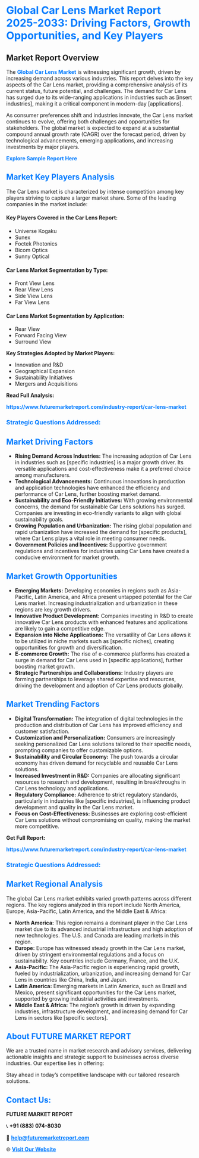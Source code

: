 <h1 style="color: #007BFF;">Global Car Lens Market Report 2025-2033: Driving Factors, Growth Opportunities, and Key Players</h1>

<section id="overview">
<h2>Market Report Overview</h2>
<p>The <a href="https://www.futuremarketreport.com/industry-report/car-lens-market" style="color: #007BFF; text-decoration: none;"><strong>Global Car Lens Market</strong></a> is witnessing significant growth, driven by increasing demand across various industries. This report delves into the key aspects of the Car Lens market, providing a comprehensive analysis of its current status, future potential, and challenges. The demand for Car Lens has surged due to its wide-ranging applications in industries such as [insert industries], making it a critical component in modern-day [applications].</p>
<p>As consumer preferences shift and industries innovate, the Car Lens market continues to evolve, offering both challenges and opportunities for stakeholders. The global market is expected to expand at a substantial compound annual growth rate (CAGR) over the forecast period, driven by technological advancements, emerging applications, and increasing investments by major players.</p>
</section>

<section id="overview">
<p><a href="https://www.futuremarketreport.com/request-sample/reportId=83082" style="color: #007BFF; text-decoration: none;"><strong>Explore Sample Report Here</strong></a></p>
</section>

<section id="key-players">
<h2 style="color: #007BFF;">Market Key Players Analysis</h2>
<p>The Car Lens market is characterized by intense competition among key players striving to capture a larger market share. Some of the leading companies in the market include:</p>
<h4>Key Players Covered in the Car Lens Report:</h4>
<ul><li>Universe Kogaku</li><li>Sunex</li><li>Foctek Photonics</li><li>Bicom Optics</li><li>Sunny Optical</li></ul>
<h4>Car Lens Market Segmentation by Type:</h4>
<ul><li>Front View Lens</li><li>Rear View Lens</li><li>Side View Lens</li><li>Far View Lens</li></ul>

<h4>Car Lens Market Segmentation by Application:</h4>
<ul><li>Rear View</li><li>Forward Facing View</li><li>Surround View</li></ul>
<p><strong>Key Strategies Adopted by Market Players:</strong></p>
<ul>
<li>Innovation and R&D</li>
<li>Geographical Expansion</li>
<li>Sustainability Initiatives</li>
<li>Mergers and Acquisitions</li>
</ul>
</section>

<section>
<p><strong>Read Full Analysis: </strong></p><a href="https://www.futuremarketreport.com/industry-report/car-lens-market" style="color: #007BFF; text-decoration: none;"><strong>https://www.futuremarketreport.com/industry-report/car-lens-market</strong></a>
<h3 style="color: #007BFF;">Strategic Questions Addressed:</h3>
</section>

<section id="driving-factors">
<h2 style="color: #007BFF;">Market Driving Factors</h2>
<ul>
<li><strong>Rising Demand Across Industries:</strong> The increasing adoption of Car Lens in industries such as [specific industries] is a major growth driver. Its versatile applications and cost-effectiveness make it a preferred choice among manufacturers.</li>
<li><strong>Technological Advancements:</strong> Continuous innovations in production and application technologies have enhanced the efficiency and performance of Car Lens, further boosting market demand.</li>
<li><strong>Sustainability and Eco-Friendly Initiatives:</strong> With growing environmental concerns, the demand for sustainable Car Lens solutions has surged. Companies are investing in eco-friendly variants to align with global sustainability goals.</li>
<li><strong>Growing Population and Urbanization:</strong> The rising global population and rapid urbanization have increased the demand for [specific products], where Car Lens plays a vital role in meeting consumer needs.</li>
<li><strong>Government Policies and Incentives:</strong> Supportive government regulations and incentives for industries using Car Lens have created a conducive environment for market growth.</li>
</ul>
</section>

<section id="growth-opportunities">
<h2 style="color: #007BFF;">Market Growth Opportunities</h2>
<ul>
<li><strong>Emerging Markets:</strong> Developing economies in regions such as Asia-Pacific, Latin America, and Africa present untapped potential for the Car Lens market. Increasing industrialization and urbanization in these regions are key growth drivers.</li>
<li><strong>Innovative Product Development:</strong> Companies investing in R&D to create innovative Car Lens products with enhanced features and applications are likely to gain a competitive edge.</li>
<li><strong>Expansion into Niche Applications:</strong> The versatility of Car Lens allows it to be utilized in niche markets such as [specific niches], creating opportunities for growth and diversification.</li>
<li><strong>E-commerce Growth:</strong> The rise of e-commerce platforms has created a surge in demand for Car Lens used in [specific applications], further boosting market growth.</li>
<li><strong>Strategic Partnerships and Collaborations:</strong> Industry players are forming partnerships to leverage shared expertise and resources, driving the development and adoption of Car Lens products globally.</li>
</ul>
</section>

<section id="trending-factors">
<h2 style="color: #007BFF;">Market Trending Factors</h2>
<ul>
<li><strong>Digital Transformation:</strong> The integration of digital technologies in the production and distribution of Car Lens has improved efficiency and customer satisfaction.</li>
<li><strong>Customization and Personalization:</strong> Consumers are increasingly seeking personalized Car Lens solutions tailored to their specific needs, prompting companies to offer customizable options.</li>
<li><strong>Sustainability and Circular Economy:</strong> The push towards a circular economy has driven demand for recyclable and reusable Car Lens solutions.</li>
<li><strong>Increased Investment in R&D:</strong> Companies are allocating significant resources to research and development, resulting in breakthroughs in Car Lens technology and applications.</li>
<li><strong>Regulatory Compliance:</strong> Adherence to strict regulatory standards, particularly in industries like [specific industries], is influencing product development and quality in the Car Lens market.</li>
<li><strong>Focus on Cost-Effectiveness:</strong> Businesses are exploring cost-efficient Car Lens solutions without compromising on quality, making the market more competitive.</li>
</ul>
</section>

<section>
<p><strong>Get Full Report: </strong></p><a href="https://www.futuremarketreport.com/industry-report/car-lens-market" style="color: #007BFF; text-decoration: none;"><strong>https://www.futuremarketreport.com/industry-report/car-lens-market</strong></a>
<h3 style="color: #007BFF;">Strategic Questions Addressed:</h3>
</section>


<section id="regional-analysis">
<h2 style="color: #007BFF;">Market Regional Analysis</h2>
<p>The global Car Lens market exhibits varied growth patterns across different regions. The key regions analyzed in this report include North America, Europe, Asia-Pacific, Latin America, and the Middle East & Africa:</p>
<ul>
<li><strong>North America:</strong> This region remains a dominant player in the Car Lens market due to its advanced industrial infrastructure and high adoption of new technologies. The U.S. and Canada are leading markets in this region.</li>
<li><strong>Europe:</strong> Europe has witnessed steady growth in the Car Lens market, driven by stringent environmental regulations and a focus on sustainability. Key countries include Germany, France, and the U.K.</li>
<li><strong>Asia-Pacific:</strong> The Asia-Pacific region is experiencing rapid growth, fueled by industrialization, urbanization, and increasing demand for Car Lens in countries like China, India, and Japan.</li>
<li><strong>Latin America:</strong> Emerging markets in Latin America, such as Brazil and Mexico, present significant opportunities for the Car Lens market, supported by growing industrial activities and investments.</li>
<li><strong>Middle East & Africa:</strong> The region’s growth is driven by expanding industries, infrastructure development, and increasing demand for Car Lens in sectors like [specific sectors].</li>
</ul>
</section>

<footer>
<h2 style="color: #007BFF;">About FUTURE MARKET REPORT</h2>
<p>We are a trusted name in market research and advisory services, delivering actionable insights and strategic support to businesses across diverse industries. Our expertise lies in offering:</p>

<p>Stay ahead in today’s competitive landscape with our tailored research solutions.</p>

<h2 style="color: #007BFF;">Contact Us:</h2>
<p><strong>FUTURE MARKET REPORT</strong></p>
<p>📞 <strong>+91 (883) 074-8030</strong></p>
<p>📧 <strong><a href="mailto:help@futuremarketreport.com" style="color: #007BFF;">help@futuremarketreport.com</a></strong></p>
<p>🌐 <strong><a href="https://www.futuremarketreport.com/" style="color: #007BFF;">Visit Our Website</a></strong></p>
</footer>